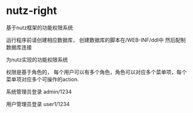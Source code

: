 nutz-right
==========

基于nutz框架的功能权限系统



﻿运行程序前请创建相应数据库，
创建数据库的脚本在/WEB-INF/ddl中
然后配制数据库连接

为nutz实现的功能权限系统

权限是基于角色的，
每个用户可以有多个角色，角色可以对应多个菜单项，每个菜单项对应多个可操作的action.


系统管理员登录
admin/1234

用户管理员登录
user1/1234